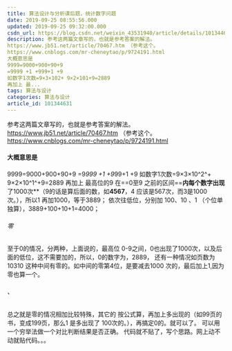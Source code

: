 ```yaml
---
title: 算法设计与分析课后题，统计数字问题
date: 2019-09-25 08:55:56.000
updated: 2019-09-25 09:32:00.000
csdn_url: https://blog.csdn.net/weixin_43531940/article/details/101344631
description: 参考这两篇文章写的，也就是参考答案的解法。
https://www.jb51.net/article/70467.htm （参考这个。
https://www.cnblogs.com/mr-cheneytao/p/9724191.html
大概意思是
9999=9000+900+90+9
=9999 +1 +999+1 +9
如数字1次数=9×3×102+ 9×2×101+9=2889
再加上 最...
tags: 算法与设计
categories: 算法与设计
article_id: 101344631
---
```

﻿参考这两篇文章写的，也就是参考答案的解法。
https://www.jb51.net/article/70467.htm （参考这个。
https://www.cnblogs.com/mr-cheneytao/p/9724191.html
#### 大概意思是
9999=9000+900+90+9
		=9*999 +1 +9*99+1 +9
		如数字1次数=9×3×10^2^+ 9×2×10^1^+9=2889
		再加上 最高位的9 在==0至9 之前的区间==**内每个数字出现**了1000次**（9的话是算后面的数，如**4567**，4 应该是567次，而3是1000次。），所以1 再加1000，等于3889；
		依次往低位，分别加 100、10 、1 （个位单独算），3889+100+10+1=4000；
###### 零
至于0的情况，分两种，上面说的，最高位 0-9之间，0也出现了1000次，以及后面的低位，这不需要加的，所以，0的数字为，2889，
还有一种情况如页数为10310 这种中间有零的。如中间的零第4位，是要减去1000 次的，最后加上1,因为零也算一个。
###### 、
总之就是零的情况相加比较特殊，其它的 按公式算，再加上多出现的（如99页的书，变成199页，那么1 是多出现了 100次的。），再搞定0的。就可以了。
可以用一个穷举法做一个对比判断结果是否正确。
代码就不贴了，写个思路。网上动不动就贴代码。。。

